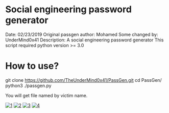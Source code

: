 # Social engineering password generator

Date: 02/23/2019
Original passgen author: Mohamed
Some changed by: UnderMind0x41
Description: A social engineering password generator
This script required python version >= 3.0

# How to use? 

git clone https://github.com/TheUnderMind0x41/PassGen.git
cd PassGen/
python3 ./passgen.py

You will get file named by victim name.

<a href="https://ibb.co/h86Zjw3"><img src="https://i.ibb.co/bd02ZDc/1.png" alt="1" border="0"></a>
<a href="https://ibb.co/FYN007F"><img src="https://i.ibb.co/2MmssKT/2.png" alt="2" border="0"></a>
<a href="https://ibb.co/JcKcpYN"><img src="https://i.ibb.co/qDdDgHz/3.png" alt="3" border="0"></a>
<a href="https://ibb.co/QvmnmGL"><img src="https://i.ibb.co/yFs5sJt/4.png" alt="4" border="0"></a>
